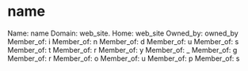 
# name

Name: name
Domain: web_site.
Home: web_site
Owned_by: owned_by
Member_of: i
Member_of: n
Member_of: d
Member_of: u
Member_of: s
Member_of: t
Member_of: r
Member_of: y
Member_of: _
Member_of: g
Member_of: r
Member_of: o
Member_of: u
Member_of: p
Member_of: s
